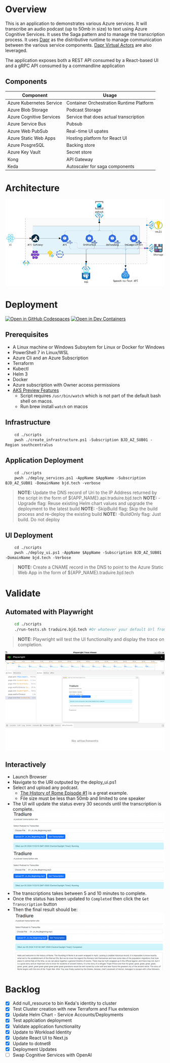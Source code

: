 # Overview 
This is an application to demonstrates various Azure services. It will transcribe an audio podcast (up to 50mb in size) to text using Azure Cognitive Services. It uses the Saga pattern and to manage the transcription process.  It uses [Dapr](https://dapr.io) as the distributive runtime to manage communication between the various service components. [Dapr Virtual Actors](https://docs.dapr.io/developing-applications/building-blocks/actors/actors-overview/) are also leveraged. 

The application exposes both a REST API consumed by a React-based UI and a gRPC API consumed by a commandline application

## Components
Component | Usage
------ | ------
Azure Kubernetes Service | Container Orchestration Runtime Platform  
Azure Blob Storage | Podcast Storage 
Azure Cognitive Services | Service that does actual transcription 
Azure Service Bus | Pubsub
Azure Web PubSub | Real-time UI upates
Azure Static Web Apps | Hosting platform for React UI
Azure PosgreSQL | Backing store
Azure Key Vault | Secret store 
Kong | API Gateway 
Keda | Autoscaler for saga components 

# Architecture
![Dapr](./.assets/dapr.png)

# Deployment

[![Open in GitHub Codespaces](https://img.shields.io/static/v1?style=for-the-badge&label=GitHub+Codespaces&message=Open&color=brightgreen&logo=github)](https://codespaces.new/briandenicola/traduire?quickstart=1)
[![Open in Dev Containers](https://img.shields.io/static/v1?style=for-the-badge&label=Dev%20Containers&message=Open&color=blue&logo=visualstudiocode)](https://vscode.dev/redirect?url=vscode://ms-vscode-remote.remote-containers/cloneInVolume?url=https://github.com/briandenicola/traduire)  

## Prerequisites
* A Linux machine or Windows Subsytem for Linux or Docker for Windows 
* PowerShell 7 in Linux/WSL
* Azure Cli and an Azure Subscription
* Terraform 
* Kubectl
* Helm 3 
* Docker 
* Azure subscription with Owner access permissions
* [AKS Preview Features](https://github.com/briandenicola/kubernetes-cluster-setup/blob/main/scripts/aks-preview-features.sh)
    * Script requires `/usr/bin/watch` which is not part of the default bash shell on macos.
    * Run brew install `watch` on macos

## Infrastructure 
```pwsh
    cd ./scripts
    pwsh ./create_infrastructure.ps1 -Subscription BJD_AZ_SUB01 -Region southcentralus 
```

## Application Deployment 
```pwsh
    cd ./scripts
    pwsh ./deploy_services.ps1 -AppName $AppName -Subscription BJD_AZ_SUB01 -DomainName bjd.tech -verbose
```
> **NOTE:** Update the DNS record of Uri to the IP Address returned by the script in the form of ${APP_NAME}.api.traduire.bjd.tech
> **NOTE:** -Upgrade flag: Reuse existing Helm chart values and upgrade the deployment to the latest build
> **NOTE:** -SkipBuild flag: Skip the build process and re-deploy the existing build
> **NOTE:** -BuildOnly flag: Just build. Do not deploy 

## UI Deployment 
```pwsh
    cd ./scripts
    pwsh ./deploy_ui.ps1 -AppName $AppName -Subscription BJD_AZ_SUB01 -DomainName bjd.tech -Verbose
```
> **NOTE:** Create a CNAME record in the DNS to point to the Azure Static Web App in the form of ${APP_NAME}.traduire.bjd.tech

# Validate 

## Automated with Playwright
```bash
    cd ./scripts
    ./run-tests.sh traduire.bjd.tech #Or whatever your default Url from Azure Static Web Apps
```
> **NOTE:** Playwright will test the UI functionality and display the trace on completion. 

![Playwright](./.assets/playwright.png)

## Interactively
* Launch Browser
* Navigate to the URI outputed by the deploy_ui.ps1
* Select and upload any podcast.  
    * [The History of Rome Episode #1](http://traffic.libsyn.com/historyofrome/01-_In_the_Beginning.mp3) is a great example.
    * File size must be less than 50mb and limited to one speaker
* The UI will update the status every 30 seconds until the transcription is complete. 
    ![UI](./.assets/traduire-rome-1.png)
    ![UI](./.assets/traduire-rome-1.png)
* The transcriptions takes between 5 and 10 minutes to complete.
* Once the status has been updated to `Completed` then click the `Get Transcription` button
* Then the final result should be: 
    ![UI](./.assets/traduire-rome-complete.png)

# Backlog 
- [X] Add null_resource to bin Keda's identity to cluster
- [X] Test Cluster creation with new Terraform and Flux extension
- [X] Update Helm Chart - Service Accounts/Deployments 
- [X] Test applciation deployment
- [X] Validate application functionality
- [X] Update to Workload Identity
- [X] Update React UI to Next.js
- [X] Update to dotnet8 
- [X] Deployment Updates
- [ ] Swap Cognitive Services with OpenAI
